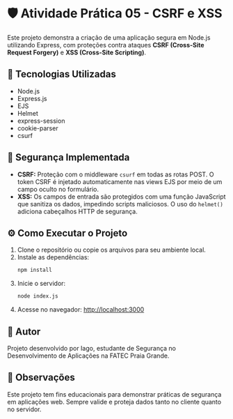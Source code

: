 # 🛡️ Atividade Prática 05 - CSRF e XSS

Este projeto demonstra a criação de uma aplicação segura em Node.js utilizando Express, com proteções contra ataques **CSRF (Cross-Site Request Forgery)** e **XSS (Cross-Site Scripting)**.

## 🚀 Tecnologias Utilizadas

- Node.js
- Express.js
- EJS
- Helmet
- express-session
- cookie-parser
- csurf

## 🔐 Segurança Implementada

- **CSRF:** Proteção com o middleware `csurf` em todas as rotas POST. O token CSRF é injetado automaticamente nas views EJS por meio de um campo oculto no formulário.
- **XSS:** Os campos de entrada são protegidos com uma função JavaScript que sanitiza os dados, impedindo scripts maliciosos. O uso do `helmet()` adiciona cabeçalhos HTTP de segurança.

## ⚙️ Como Executar o Projeto

1. Clone o repositório ou copie os arquivos para seu ambiente local.
2. Instale as dependências:
   ```bash
   npm install
   ```
3. Inicie o servidor:
   ```bash
   node index.js
   ```
4. Acesse no navegador: [http://localhost:3000](http://localhost:3000)



## 🙌 Autor

Projeto desenvolvido por Iago, estudante de Segurança no Desenvolvimento de Aplicações na FATEC Praia Grande.

## 📌 Observações

Este projeto tem fins educacionais para demonstrar práticas de segurança em aplicações web. Sempre valide e proteja dados tanto no cliente quanto no servidor.










